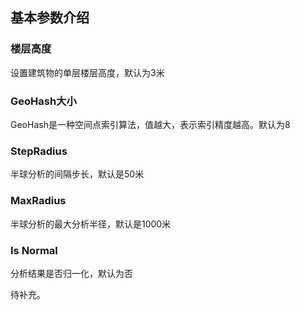 ## 基本参数介绍
### 楼层高度
设置建筑物的单层楼层高度，默认为3米

### GeoHash大小
GeoHash是一种空间点索引算法，值越大，表示索引精度越高。默认为8

### StepRadius
半球分析的间隔步长，默认是50米

### MaxRadius
半球分析的最大分析半径，默认是1000米

### Is Normal
分析结果是否归一化，默认为否

待补充。
